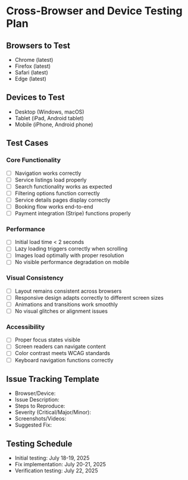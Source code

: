 # Cross-Browser and Device Testing Plan

## Browsers to Test
- Chrome (latest)
- Firefox (latest)
- Safari (latest)
- Edge (latest)

## Devices to Test
- Desktop (Windows, macOS)
- Tablet (iPad, Android tablet)
- Mobile (iPhone, Android phone)

## Test Cases

### Core Functionality
- [ ] Navigation works correctly
- [ ] Service listings load properly
- [ ] Search functionality works as expected
- [ ] Filtering options function correctly
- [ ] Service details pages display correctly
- [ ] Booking flow works end-to-end
- [ ] Payment integration (Stripe) functions properly

### Performance
- [ ] Initial load time < 2 seconds
- [ ] Lazy loading triggers correctly when scrolling
- [ ] Images load optimally with proper resolution
- [ ] No visible performance degradation on mobile

### Visual Consistency
- [ ] Layout remains consistent across browsers
- [ ] Responsive design adapts correctly to different screen sizes
- [ ] Animations and transitions work smoothly
- [ ] No visual glitches or alignment issues

### Accessibility
- [ ] Proper focus states visible
- [ ] Screen readers can navigate content
- [ ] Color contrast meets WCAG standards
- [ ] Keyboard navigation functions correctly

## Issue Tracking Template
- Browser/Device: 
- Issue Description:
- Steps to Reproduce:
- Severity (Critical/Major/Minor):
- Screenshots/Videos:
- Suggested Fix:

## Testing Schedule
- Initial testing: July 18-19, 2025
- Fix implementation: July 20-21, 2025
- Verification testing: July 22, 2025
